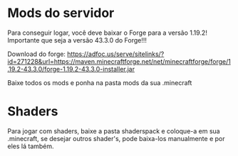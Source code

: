 # Mods do servidor

Para conseguir logar, você deve baixar o Forge para a versão 1.19.2! Importante que seja a versão 43.3.0 do Forge!!!


Download do forge: https://adfoc.us/serve/sitelinks/?id=271228&url=https://maven.minecraftforge.net/net/minecraftforge/forge/1.19.2-43.3.0/forge-1.19.2-43.3.0-installer.jar


Baixe todos os mods e ponha na pasta mods da sua .minecraft


# Shaders

Para jogar com shaders, baixe a pasta shaderspack e coloque-a em sua .minecraft, se desejar outros shader's, pode baixa-los manualmente e por eles lá também.
